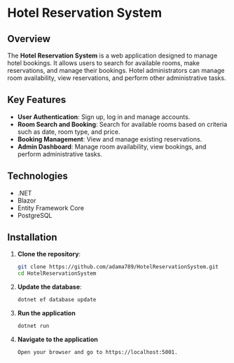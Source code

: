 # Hotel Reservation System

## Overview
The **Hotel Reservation System** is a web application designed to manage hotel bookings. It allows users to search for available rooms, make reservations, and manage their bookings. Hotel administrators can manage room availability, view reservations, and perform other administrative tasks.

## Key Features
- **User Authentication**: Sign up, log in and manage accounts.
- **Room Search and Booking**: Search for available rooms based on criteria such as date, room type, and price.
- **Booking Management**: View and manage existing reservations.
- **Admin Dashboard**: Manage room availability, view bookings, and perform administrative tasks.

## Technologies
  - .NET
  - Blazor
  - Entity Framework Core
  - PostgreSQL

## Installation
1. **Clone the repository**:
   ```bash
   git clone https://github.com/adama789/HotelReservationSystem.git
   cd HotelReservationSystem
2. **Update the database**:
   ```bash
   dotnet ef database update
3. **Run the application**
   ```bash
   dotnet run
4. **Navigate to the application**
   ```bash
   Open your browser and go to https://localhost:5001.
